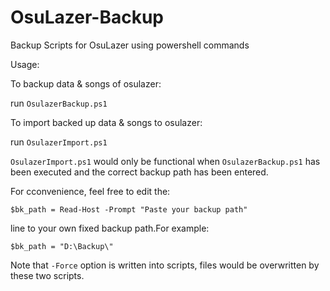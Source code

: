 # OsuLazer-Backup
Backup Scripts for OsuLazer using powershell commands

Usage:

To backup data & songs of osulazer:

run `OsulazerBackup.ps1`

To import backed up data & songs to osulazer:

run `OsulazerImport.ps1`

`OsulazerImport.ps1` would only be functional when `OsulazerBackup.ps1` has been executed and the correct backup path has been entered.

For cconvenience, feel free to edit the:

`$bk_path = Read-Host -Prompt "Paste your backup path"`

line to your own fixed backup path.For example:

`$bk_path = "D:\Backup\"`

Note that `-Force` option is written into scripts, files would be overwritten by these two scripts.
